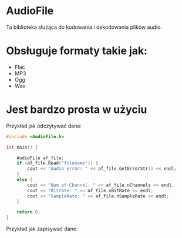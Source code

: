 # AudioFile

Ta biblioteka służąca do kodowania i dekodowania plików audio.

# Obsługuje formaty takie jak:
* Flac
* MP3
* Ogg
* Wav

# Jest bardzo prosta w użyciu
Przykład jak odczytywać dane:
``` c++
#include <AudioFile.h>

int main() {

	AudioFile af_file;
	if (af_file.Read("filename")) {
		cout << "Audio error: " << af_file.GetErrorStr() << endl;
	}
	else {
		cout << "Num of Channel: " << af_file.nChannels << endl;
		cout << "Bitrate: " << af_file.nBitRate << endl;
		cout << "SampleRate: " << af_file.nSampleRate << endl;
	}

	return 0;
}
```
Przykład jak zapisywać dane:
